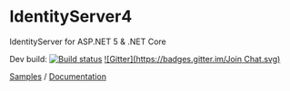 # IdentityServer4

IdentityServer for ASP.NET 5 & .NET Core

Dev build: [![Build status](https://ci.appveyor.com/api/projects/status/x4t8sk0n6gna0c7w?svg=true)](https://ci.appveyor.com/project/leastprivilege/identityserver4)
[![Gitter](https://badges.gitter.im/Join Chat.svg)](https://gitter.im/IdentityServer/IdentityServer4?utm_source=badge&utm_medium=badge&utm_campaign=pr-badge&utm_content=badge)

[Samples](https://github.com/IdentityServer/IdentityServer4.Samples) / [Documentation](https://identityserver.github.io/Documentation/)
